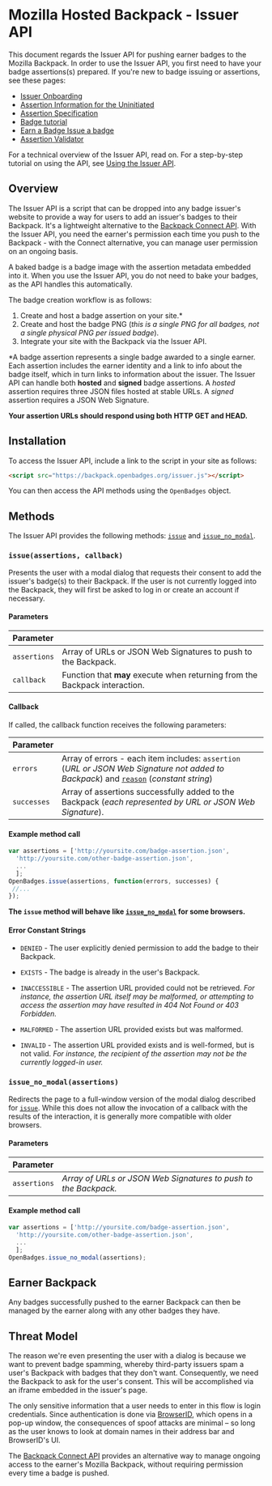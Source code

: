 # Mozilla Hosted Backpack - Issuer API

This document regards the Issuer API for pushing earner badges to the Mozilla Backpack. In order to use the Issuer API, you first need to have your badge assertions(s) prepared. If you're new to badge issuing or assertions, see these pages:

* [Issuer Onboarding](https://github.com/mozilla/openbadges/wiki/Open-Badges-Onboarding:-Issuers)
* [Assertion Information for the Uninitiated](https://github.com/mozilla/openbadges/wiki/Assertion-Information-for-the-Uninitiated)
* [Assertion Specification](https://github.com/mozilla/openbadges-specification/blob/master/Assertion/latest.md)
* [Badge tutorial](https://badgelab.herokuapp.com/)
* [Earn a Badge Issue a badge](http://weblog.lonelylion.com/2012/03/22/earn-a-badge-issue-a-badge/)
* [Assertion Validator](http://validator.openbadges.org/)

For a technical overview of the Issuer API, read on. For a step-by-step tutorial on using the API, see [Using the Issuer API](https://github.com/mozilla/openbadges/wiki/Using-the-Issuer-API).

## Overview

The Issuer API is a script that can be dropped into any badge issuer's website to provide a way for users to add an issuer's badges to their Backpack. It's a lightweight alternative to the [Backpack Connect API](backpack_connect.md). With the Issuer API, you need the earner's permission each time you push to the Backpack - with the Connect alternative, you can manage user permission on an ongoing basis.

A baked badge is a badge image with the assertion metadata embedded into it. When you use the Issuer API, you do not need to bake your badges, as the API handles this automatically.

The badge creation workflow is as follows:

 1. Create and host a badge assertion on your site.*
 2. Create and host the badge PNG (_this is a single PNG for all badges, not a single physical PNG per issued badge_).
 3. Integrate your site with the Backpack via the Issuer API.

*A badge assertion represents a single badge awarded to a single earner. Each assertion includes the earner identity and a link to info about the badge itself, which in turn links to information about the issuer. The Issuer API can handle both __hosted__ and __signed__ badge assertions. A _hosted_ assertion requires three JSON files hosted at stable URLs. A _signed_ assertion requires a JSON Web Signature.

__Your assertion URLs should respond using both HTTP GET and HEAD.__

## Installation

To access the Issuer API, include a link to the script in your site as follows:

```html
<script src="https://backpack.openbadges.org/issuer.js"></script>
```

You can then access the API methods using the `OpenBadges` object.

## Methods

The Issuer API provides the following methods: [`issue`](#issueassertions-callback) and [`issue_no_modal`](#issue_no_modalassertions).

### `issue(assertions, callback)`

Presents the user with a modal dialog that requests their consent to add the issuer's badge(s) to their Backpack. If the user is not currently logged into the Backpack, they will first be asked to log in or create an account if necessary.

#### Parameters

|Parameter| |
|:---|:---|
|`assertions`|Array of URLs or JSON Web Signatures to push to the Backpack.|
|`callback`|Function that **may** execute when returning from the Backpack interaction.|

#### Callback

If called, the callback function receives the following parameters:

|Parameter| |
|:---|:---|
|`errors`|Array of errors - each item includes: `assertion` (_URL or JSON Web Signature not added to Backpack_) and [`reason`](#error-constant-strings) (_constant string_)|
|`successes`|Array of assertions successfully added to the Backpack (_each represented by URL or JSON Web Signature_).|

#### Example method call

```js
var assertions = ['http://yoursite.com/badge-assertion.json', 
  'http://yoursite.com/other-badge-assertion.json',
  ...
  ];
OpenBadges.issue(assertions, function(errors, successes) {
 //...
}); 
```

__The `issue` method will behave like [`issue_no_modal`](#issue_no_modalassertions) for some browsers.__

#### Error Constant Strings

* `DENIED` - The user explicitly denied permission to add the badge to their Backpack.

* `EXISTS` - The badge is already in the user's Backpack.

* `INACCESSIBLE` - The assertion URL provided could not be retrieved. _For instance, the assertion URL itself may be malformed, or attempting to access the assertion may have resulted in 404 Not Found or 403 Forbidden._

* `MALFORMED` - The assertion URL provided exists but was malformed.

* `INVALID` - The assertion URL provided exists and is well-formed, but is not valid. _For instance, the recipient of the assertion may not be the currently logged-in user._

### `issue_no_modal(assertions)`

Redirects the page to a full-window version of the modal dialog described for [`issue`](#issueassertions-callback). While this does not allow the invocation of a callback with the results of the interaction, it is generally more compatible with older browsers.

#### Parameters

|Parameter| |
|:---|:---|
|`assertions`|_Array of URLs or JSON Web Signatures to push to the Backpack._|

#### Example method call

```js
var assertions = ['http://yoursite.com/badge-assertion.json', 
  'http://yoursite.com/other-badge-assertion.json',
  ...
  ];
OpenBadges.issue_no_modal(assertions); 
```

## Earner Backpack

Any badges successfully pushed to the earner Backpack can then be managed by the earner along with any other badges they have.

## Threat Model

The reason we're even presenting the user with a dialog is because we want to prevent badge spamming, whereby third-party issuers spam a user's Backpack with badges that they don't want. Consequently, we need the Backpack to ask for the user's consent. This will be accomplished via an iframe embedded in the issuer's page.

The only sensitive information that a user needs to enter in this flow is login credentials. Since authentication is done via [BrowserID](https://browserid.org/), which opens in a pop-up window, the consequences of spoof attacks are minimal – so long as the user knows to look at domain names in their address bar and BrowserID's UI.

The [Backpack Connect API](backpack_connect.md) provides an alternative way to manage ongoing access to the earner's Mozilla Backpack, without requiring permission every time a badge is pushed.
